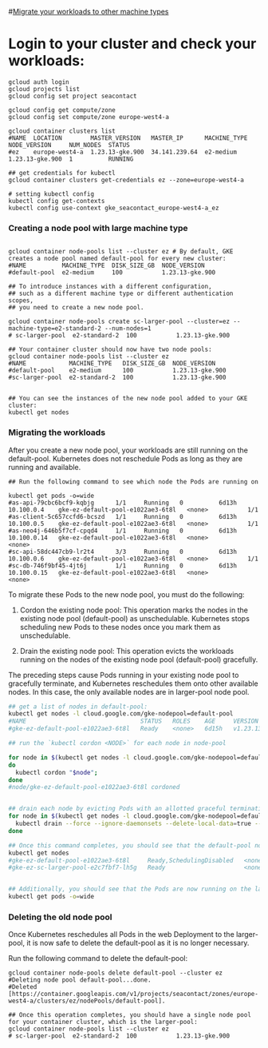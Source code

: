 #[Migrate your workloads to other machine types](https://cloud.google.com/kubernetes-engine/docs/tutorials/migrating-node-pool)

# Login to your cluster and check your workloads:
```shell
gcloud auth login
gcloud projects list
gcloud config set project seacontact

gcloud config get compute/zone
gcloud config set compute/zone europe-west4-a

gcloud container clusters list 
#NAME  LOCATION        MASTER_VERSION   MASTER_IP      MACHINE_TYPE  NODE_VERSION     NUM_NODES  STATUS
#ez    europe-west4-a  1.23.13-gke.900  34.141.239.64  e2-medium     1.23.13-gke.900  1          RUNNING

## get credentials for kubectl
gcloud container clusters get-credentials ez --zone=europe-west4-a

# setting kubectl config
kubectl config get-contexts
kubectl config use-context gke_seacontact_europe-west4-a_ez

```

### Creating a node pool with large machine type
```shell

gcloud container node-pools list --cluster ez # By default, GKE creates a node pool named default-pool for every new cluster:
#NAME          MACHINE_TYPE  DISK_SIZE_GB  NODE_VERSION
#default-pool  e2-medium     100           1.23.13-gke.900

## To introduce instances with a different configuration, 
## such as a different machine type or different authentication scopes, 
## you need to create a new node pool.

gcloud container node-pools create sc-larger-pool --cluster=ez --machine-type=e2-standard-2 --num-nodes=1
# sc-larger-pool  e2-standard-2  100           1.23.13-gke.900

## Your container cluster should now have two node pools:
gcloud container node-pools list --cluster ez
#NAME            MACHINE_TYPE   DISK_SIZE_GB  NODE_VERSION
#default-pool    e2-medium      100           1.23.13-gke.900
#sc-larger-pool  e2-standard-2  100           1.23.13-gke.900


## You can see the instances of the new node pool added to your GKE cluster:
kubectl get nodes

```

### Migrating the workloads
After you create a new node pool, your workloads are still running on the default-pool.
Kubernetes does not reschedule Pods as long as they are running and available.

```shell
## Run the following command to see which node the Pods are running on

kubectl get pods -o=wide
#as-api-79cbc6bcf9-kqbjg      1/1     Running   0          6d13h   10.100.0.4    gke-ez-default-pool-e1022ae3-6t8l   <none>           1/1
#as-client-5c657ccfd6-bcszd   1/1     Running   0          6d13h   10.100.0.5    gke-ez-default-pool-e1022ae3-6t8l   <none>           1/1
#as-neo4j-646b5f7cf-cpqd4     1/1     Running   0          6d13h   10.100.0.14   gke-ez-default-pool-e1022ae3-6t8l   <none>           <none>
#sc-api-58dc447cb9-lr2t4      3/3     Running   0          6d13h   10.100.0.6    gke-ez-default-pool-e1022ae3-6t8l   <none>           1/1
#sc-db-746f9bf45-4jt6j        1/1     Running   0          6d13h   10.100.0.15   gke-ez-default-pool-e1022ae3-6t8l   <none>           <none>
```
To migrate these Pods to the new node pool, you must do the following:

1. Cordon the existing node pool: This operation marks the nodes in the existing node pool (default-pool) as unschedulable. 
Kubernetes stops scheduling new Pods to these nodes once you mark them as unschedulable.

2. Drain the existing node pool: This operation evicts the workloads running on the nodes of the existing node pool (default-pool) gracefully.

The preceding steps cause Pods running in your existing node pool to gracefully terminate, and Kubernetes reschedules them onto other available nodes. 
In this case, the only available nodes are in larger-pool node pool.


```sh
## get a list of nodes in default-pool:
kubectl get nodes -l cloud.google.com/gke-nodepool=default-pool
#NAME                                STATUS   ROLES    AGE     VERSION
#gke-ez-default-pool-e1022ae3-6t8l   Ready    <none>   6d15h   v1.23.13-gke.900

## run the `kubectl cordon <NODE>` for each node in node-pool

for node in $(kubectl get nodes -l cloud.google.com/gke-nodepool=default-pool -o=name); 
do
  kubectl cordon "$node";
done
#node/gke-ez-default-pool-e1022ae3-6t8l cordoned


## drain each node by evicting Pods with an allotted graceful termination period of 10 seconds:
for node in $(kubectl get nodes -l cloud.google.com/gke-nodepool=default-pool -o=name); do
  kubectl drain --force --ignore-daemonsets --delete-local-data=true --grace-period=10 "$node";
done

## Once this command completes, you should see that the default-pool nodes have SchedulingDisabled status in the node list:
kubectl get nodes
#gke-ez-default-pool-e1022ae3-6t8l     Ready,SchedulingDisabled   <none>   6d15h   v1.23.13-gke.900
#gke-ez-sc-larger-pool-e2c7fbf7-lh5g   Ready                      <none>   131m    v1.23.13-gke.900


## Additionally, you should see that the Pods are now running on the larger-pool nodes:
kubectl get pods -o=wide
```

### Deleting the old node pool
Once Kubernetes reschedules all Pods in the web Deployment to the larger-pool, 
it is now safe to delete the default-pool as it is no longer necessary. 

Run the following command to delete the default-pool:
```shell
gcloud container node-pools delete default-pool --cluster ez
#Deleting node pool default-pool...done.
#Deleted [https://container.googleapis.com/v1/projects/seacontact/zones/europe-west4-a/clusters/ez/nodePools/default-pool].

## Once this operation completes, you should have a single node pool for your container cluster, which is the larger-pool:
gcloud container node-pools list --cluster ez
# sc-larger-pool  e2-standard-2  100           1.23.13-gke.900

```
